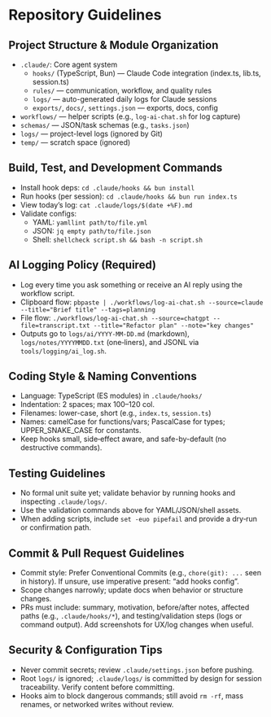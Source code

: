 # Repository Guidelines

## Project Structure & Module Organization
- `.claude/`: Core agent system
  - `hooks/` (TypeScript, Bun) — Claude Code integration (index.ts, lib.ts, session.ts)
  - `rules/` — communication, workflow, and quality rules
  - `logs/` — auto-generated daily logs for Claude sessions
  - `exports/`, `docs/`, `settings.json` — exports, docs, config
- `workflows/` — helper scripts (e.g., `log-ai-chat.sh` for log capture)
- `schemas/` — JSON/task schemas (e.g., `tasks.json`)
- `logs/` — project-level logs (ignored by Git)
- `temp/` — scratch space (ignored)

## Build, Test, and Development Commands
- Install hook deps: `cd .claude/hooks && bun install`
- Run hooks (per session): `cd .claude/hooks && bun run index.ts`
- View today’s log: `cat .claude/logs/$(date +%F).md`
- Validate configs:
  - YAML: `yamllint path/to/file.yml`
  - JSON: `jq empty path/to/file.json`
  - Shell: `shellcheck script.sh && bash -n script.sh`

## AI Logging Policy (Required)
- Log every time you ask something or receive an AI reply using the workflow script.
- Clipboard flow: `pbpaste | ./workflows/log-ai-chat.sh --source=claude --title="Brief title" --tags=planning`
- File flow: `./workflows/log-ai-chat.sh --source=chatgpt --file=transcript.txt --title="Refactor plan" --note="key changes"`
- Outputs go to `logs/ai/YYYY-MM-DD.md` (markdown), `logs/notes/YYYYMMDD.txt` (one‑liners), and JSONL via `tools/logging/ai_log.sh`.

## Coding Style & Naming Conventions
- Language: TypeScript (ES modules) in `.claude/hooks/`
- Indentation: 2 spaces; max 100–120 col.
- Filenames: lower-case, short (e.g., `index.ts`, `session.ts`)
- Names: camelCase for functions/vars; PascalCase for types; UPPER_SNAKE_CASE for constants.
- Keep hooks small, side‑effect aware, and safe-by-default (no destructive commands).

## Testing Guidelines
- No formal unit suite yet; validate behavior by running hooks and inspecting `.claude/logs/`.
- Use the validation commands above for YAML/JSON/shell assets.
- When adding scripts, include `set -euo pipefail` and provide a dry‑run or confirmation path.

## Commit & Pull Request Guidelines
- Commit style: Prefer Conventional Commits (e.g., `chore(git): ...` seen in history). If unsure, use imperative present: “add hooks config”.
- Scope changes narrowly; update docs when behavior or structure changes.
- PRs must include: summary, motivation, before/after notes, affected paths (e.g., `.claude/hooks/*`), and testing/validation steps (logs or command output). Add screenshots for UX/log changes when useful.

## Security & Configuration Tips
- Never commit secrets; review `.claude/settings.json` before pushing.
- Root `logs/` is ignored; `.claude/logs/` is committed by design for session traceability. Verify content before committing.
- Hooks aim to block dangerous commands; still avoid `rm -rf`, mass renames, or networked writes without review.
